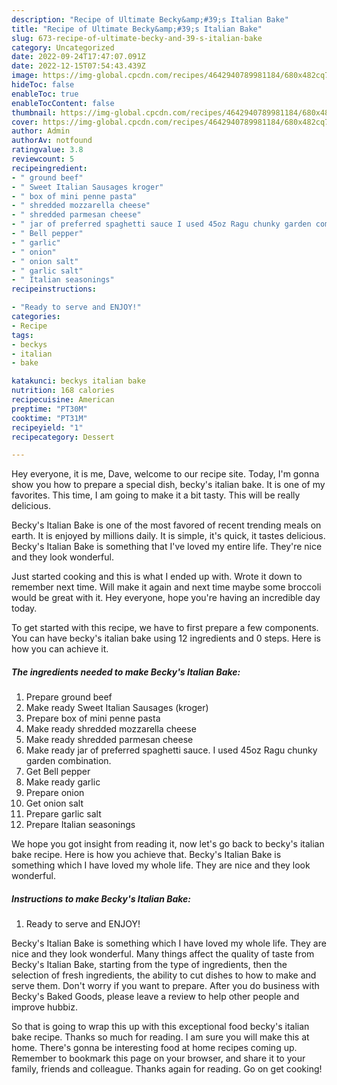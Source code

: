 ```yaml
---
description: "Recipe of Ultimate Becky&amp;#39;s Italian Bake"
title: "Recipe of Ultimate Becky&amp;#39;s Italian Bake"
slug: 673-recipe-of-ultimate-becky-and-39-s-italian-bake
category: Uncategorized
date: 2022-09-24T17:47:07.091Z
date: 2022-12-15T07:54:43.439Z
image: https://img-global.cpcdn.com/recipes/4642940789981184/680x482cq70/beckys-italian-bake-recipe-main-photo.jpg
hideToc: false
enableToc: true
enableTocContent: false
thumbnail: https://img-global.cpcdn.com/recipes/4642940789981184/680x482cq70/beckys-italian-bake-recipe-main-photo.jpg
cover: https://img-global.cpcdn.com/recipes/4642940789981184/680x482cq70/beckys-italian-bake-recipe-main-photo.jpg
author: Admin
authorAv: notfound
ratingvalue: 3.8
reviewcount: 5
recipeingredient:
- " ground beef"
- " Sweet Italian Sausages kroger"
- " box of mini penne pasta"
- " shredded mozzarella cheese"
- " shredded parmesan cheese"
- " jar of preferred spaghetti sauce I used 45oz Ragu chunky garden combination"
- " Bell pepper"
- " garlic"
- " onion"
- " onion salt"
- " garlic salt"
- " Italian seasonings"
recipeinstructions:

- "Ready to serve and ENJOY!"
categories:
- Recipe
tags:
- beckys
- italian
- bake

katakunci: beckys italian bake 
nutrition: 168 calories
recipecuisine: American
preptime: "PT30M"
cooktime: "PT31M"
recipeyield: "1"
recipecategory: Dessert

---
```



Hey everyone, it is me, Dave, welcome to our recipe site. Today, I'm gonna show you how to prepare a special dish, becky&#39;s italian bake. It is one of my favorites. This time, I am going to make it a bit tasty. This will be really delicious.

Becky&#39;s Italian Bake is one of the most favored of recent trending meals on earth. It is enjoyed by millions daily. It is simple, it's quick, it tastes delicious. Becky&#39;s Italian Bake is something that I've loved my entire life. They're nice and they look wonderful.

Just started cooking and this is what I ended up with. Wrote it down to remember next time. Will make it again and next time maybe some broccoli would be great with it. Hey everyone, hope you&#39;re having an incredible day today.


To get started with this recipe, we have to first prepare a few components. You can have becky&#39;s italian bake using 12 ingredients and 0 steps. Here is how you can achieve it.

<!--inarticleads1-->

##### The ingredients needed to make Becky&#39;s Italian Bake:

1. Prepare  ground beef
1. Make ready  Sweet Italian Sausages (kroger)
1. Prepare  box of mini penne pasta
1. Make ready  shredded mozzarella cheese
1. Make ready  shredded parmesan cheese
1. Make ready  jar of preferred spaghetti sauce. I used 45oz Ragu chunky garden combination.
1. Get  Bell pepper
1. Make ready  garlic
1. Prepare  onion
1. Get  onion salt
1. Prepare  garlic salt
1. Prepare  Italian seasonings


We hope you got insight from reading it, now let&#39;s go back to becky&#39;s italian bake recipe. Here is how you achieve that. Becky&#39;s Italian Bake is something which I have loved my whole life. They are nice and they look wonderful. 

<!--inarticleads2-->

##### Instructions to make Becky&#39;s Italian Bake:


1. Ready to serve and ENJOY!

Becky&#39;s Italian Bake is something which I have loved my whole life. They are nice and they look wonderful. Many things affect the quality of taste from Becky&#39;s Italian Bake, starting from the type of ingredients, then the selection of fresh ingredients, the ability to cut dishes to how to make and serve them. Don&#39;t worry if you want to prepare. After you do business with Becky&#39;s Baked Goods, please leave a review to help other people and improve hubbiz. 

So that is going to wrap this up with this exceptional food becky&#39;s italian bake recipe. Thanks so much for reading. I am sure you will make this at home. There's gonna be interesting food at home recipes coming up. Remember to bookmark this page on your browser, and share it to your family, friends and colleague. Thanks again for reading. Go on get cooking!
